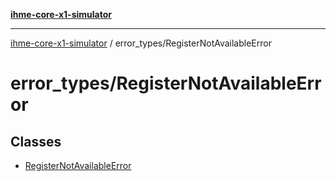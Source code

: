 [**ihme-core-x1-simulator**](../../README.md)

***

[ihme-core-x1-simulator](../../modules.md) / error\_types/RegisterNotAvailableError

# error\_types/RegisterNotAvailableError

## Classes

- [RegisterNotAvailableError](classes/RegisterNotAvailableError.md)
